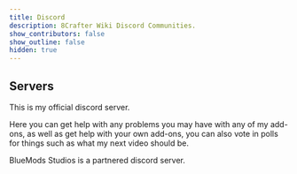 ```yaml
---
title: Discord
description: 8Crafter Wiki Discord Communities.
show_contributors: false
show_outline: false
hidden: true
---
```


## Servers

<CardGrid>
<Card
    title="8Crafter's Server"
    link="https://discord.com/invite/jrCTeHGuhx"
    image="/assets/images/discord/8Crafter.png"
>

This is my official discord server.

Here you can get help with any problems you may have with any of my add-ons, as well as get help with your own add-ons, you can also vote in polls for things such as what my next video should be.

</Card>
<Card
    title="BlueMods Studios"
    link="https://discord.gg/bluemods-anticheat-913049851531522078"
    image="/assets/images/discord/BlueMods.png"
>

BlueMods Studios is a partnered discord server.

</Card>

<!-- <Card
    title="Additional Servers"
    link="/meta/useful-links#discord-links"
    image="/assets/images/homepage/discord.png"
>

"We maintain an active list of community discords as well, which you can find on our Useful Links page."

</Card> -->

</CardGrid>
